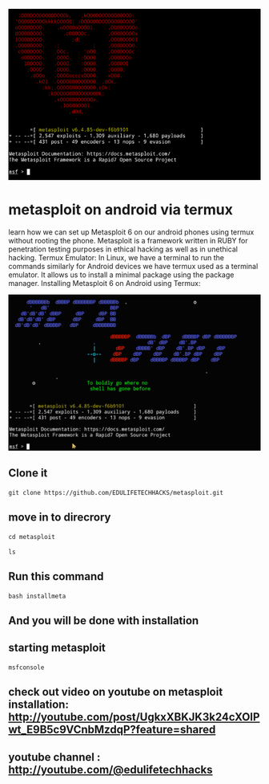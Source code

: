 ![img metasploit](.readme/metasploit.PNG)

# metasploit on android via termux
learn how we can set up Metasploit 6 on our android phones using termux without rooting the phone. Metasploit is a framework written in RUBY for penetration testing purposes in ethical hacking as well as in unethical hacking.  Termux Emulator: In Linux, we have a terminal to run the commands similarly for Android devices we have termux used as a terminal emulator. It allows us to install a minimal package using the package manager.  Installing Metasploit 6 on Android using Termux:

![img metasploit2](.readme/metasploit2.PNG)

## Clone it

```
git clone https://github.com/EDULIFETECHHACKS/metasploit.git

```
## move in to direcrory

```
cd metasploit
```

```
ls
```

## Run this command
 ```
 bash installmeta
 ```
## And you will be done with installation

## starting metasploit 
```
msfconsole
```

## check out video on youtube on metasploit installation: http://youtube.com/post/UgkxXBKJK3k24cXOIPwt_E9B5c9VCnbMzdqP?feature=shared


## youtube channel : http://youtube.com/@edulifetechhacks
